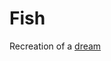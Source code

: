 # Fish

Recreation of a [dream](https://www.reddit.com/r/thomastheplankengine/comments/11h4hmk/had_a_dream_this_window_popped_up_on_my_computer/)
